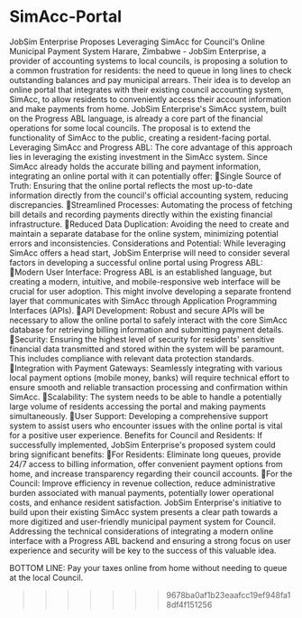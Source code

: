 # SimAcc-Portal

JobSim Enterprise Proposes Leveraging SimAcc for Council's Online Municipal Payment System
Harare, Zimbabwe - JobSim Enterprise, a provider of accounting systems to local councils, is proposing a solution to a common frustration for residents: the need to queue in long lines to check outstanding balances and pay municipal arrears. Their idea is to develop an online portal that integrates with their existing council accounting system, SimAcc, to allow residents to conveniently access their account information and make payments from home.
JobSim Enterprise's SimAcc system, built on the Progress ABL language, is already a core part of the financial operations for some local councils. The proposal is to extend the functionality of SimAcc to the public, creating a resident-facing portal.
Leveraging SimAcc and Progress ABL:
The core advantage of this approach lies in leveraging the existing investment in the SimAcc system. Since SimAcc already holds the accurate billing and payment information, integrating an online portal with it can potentially offer:
Single Source of Truth: Ensuring that the online portal reflects the most up-to-date information directly from the council's official accounting system, reducing discrepancies.
Streamlined Processes: Automating the process of fetching bill details and recording payments directly within the existing financial infrastructure.
Reduced Data Duplication: Avoiding the need to create and maintain a separate database for the online system, minimizing potential errors and inconsistencies.
Considerations and Potential:
While leveraging SimAcc offers a head start, JobSim Enterprise will need to consider several factors in developing a successful online portal using Progress ABL:
Modern User Interface: Progress ABL is an established language, but creating a modern, intuitive, and mobile-responsive web interface will be crucial for user adoption. This might involve developing a separate frontend layer that communicates with SimAcc through Application Programming Interfaces (APIs).
API Development: Robust and secure APIs will be necessary to allow the online portal to safely interact with the core SimAcc database for retrieving billing information and submitting payment details.
Security: Ensuring the highest level of security for residents' sensitive financial data transmitted and stored within the system will be paramount. This includes compliance with relevant data protection standards.
Integration with Payment Gateways: Seamlessly integrating with various local payment options (mobile money, banks) will require technical effort to ensure smooth and reliable transaction processing and confirmation within SimAcc.
Scalability: The system needs to be able to handle a potentially large volume of residents accessing the portal and making payments simultaneously.
User Support: Developing a comprehensive support system to assist users who encounter issues with the online portal is vital for a positive user experience.
Benefits for Council and Residents:
If successfully implemented, JobSim Enterprise's proposed system could bring significant benefits:
For Residents: Eliminate long queues, provide 24/7 access to billing information, offer convenient payment options from home, and increase transparency regarding their council accounts.
For the Council: Improve efficiency in revenue collection, reduce administrative burden associated with manual payments, potentially lower operational costs, and enhance resident satisfaction.
JobSim Enterprise's initiative to build upon their existing SimAcc system presents a clear path towards a more digitized and user-friendly municipal payment system for Council. Addressing the technical considerations of integrating a modern online interface with a Progress ABL backend and ensuring a strong focus on user experience and security will be key to the success of this valuable idea.

BOTTOM LINE: Pay your taxes online from home without needing to queue at the local Council.

> > > > > > > 9678ba0af1b23eaafcc19ef948fa18df4f151256
